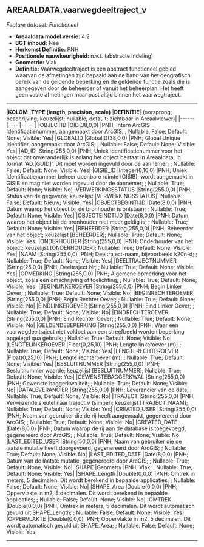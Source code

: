 ## AREAALDATA.vaarwegdeeltraject_v

*Feature dataset: Functioneel*


* __Areaaldata model versie:__ 4.2
* __BGT inhoud:__ Nee
* __Herkomst Definitie:__ PNH
* __Positionele nauwkeurigheid:__ n.v.t. (abstracte indeling)
* __Geometrie:__ Vlak
* __Definitie:__ Vaarwegdeeltraject is een abstract functioneel gebied waarvan
de afmetingen zijn bepaald aan de hand van het geografisch
bereik van de geldende beperking en de geldende functie
zoals die is aangegeven door de beheerder of vanuit het
beheerplan. Het heeft geen vaste afmetingen maar past
altijd binnen het vaarwegtraject.


***

|__KOLOM__                             |__TYPE (length, precision, scale)__          	          |__DEFINITIE__| (oorsprong; beschrijving; keuzelijst; nullable; default; zichtbaar in Areaalviewer)|
|------                              |----                |-----    |
|OBJECTID                            |OID(38,0,0)         |PNH; Intern ArcGIS Identificatienummer, aangemaakt door ArcGIS; ; Nullable: False; Default: None; Visible: Yes|
|GLOBALID                            |GlobalID(38,0,0)    |PNH; Global Unique Identifier, aangemaakt door ArcGIS; ; Nullable: False; Default: None; Visible: Yes|
|AD_ID                               |String(255,0,0)     |PNH; Uniek identificatienummer voor het object dat onveranderlijk is zolang het object bestaat in Areaaldata: in format 'AD.[GUID]'. Dit moet worden ingevuld door de aannemer; ; Nullable: False; Default: None; Visible: Yes|
|GISIB_ID                            |Integer(0,10,0)     |PNH; Uniek Identificatienummer beheer openbare ruimte (GISIB), wordt aangemaakt in GISIB en mag niet worden ingevuld door de aannemer; ; Nullable: True; Default: None; Visible: No|
|VERWERKINGSSTATUS                   |String(255,0,0)     |PNH; Status van de gegevens; keuzelijst [VERWERKINGSSTATUS]; Nullable: False; Default: Nieuw; Visible: Yes|
|OBJECTBEGINTIJD                     |Date(8,0,0)         |PNH; Datum waarop het object bij de bronhouder is ontstaan; ; Nullable: True; Default: None; Visible: Yes|
|OBJECTEINDTIJD                      |Date(8,0,0)         |PNH; Datum waarop het object bij de bronhouder niet meer geldig is; ; Nullable: True; Default: None; Visible: Yes|
|BEHEERDER                           |String(255,0,0)     |PNH; Beheerder van het object; keuzelijst [BEHEERDER]; Nullable: True; Default: None; Visible: Yes|
|ONDERHOUDER                         |String(255,0,0)     |PNH; Onderhouder van het object; keuzelijst [ONDERHOUDER]; Nullable: True; Default: None; Visible: Yes|
|NAAM                                |String(255,0,0)     |PNH; Deeltraject-naam, bijvoorbeeld k20n-d; ; Nullable: True; Default: None; Visible: Yes|
|DEELTRAJECTNUMMER                   |String(25,0,0)      |PNH; Deeltraject Nr; ; Nullable: True; Default: None; Visible: Yes|
|OPMERKING                           |String(255,0,0)     |PNH; Algemene opmerking voor het object, zoals een omschrijving of toelichting; ; Nullable: True; Default: None; Visible: Yes|
|BEGINLINKEROEVER                    |String(255,0,0)     |PNH; Begin Linker Oever; ; Nullable: True; Default: None; Visible: No|
|BEGINRECHTEROEVER                   |String(255,0,0)     |PNH; Begin Rechter Oever; ; Nullable: True; Default: None; Visible: No|
|EINDLINKEROEVER                     |String(255,0,0)     |PNH; Eind Linker Oever; ; Nullable: True; Default: None; Visible: No|
|EINDRECHTEROEVER                    |String(255,0,0)     |PNH; Eind Rechter Oever; ; Nullable: True; Default: None; Visible: No|
|GELDENDEBEPERKING                   |String(255,0,0)     |PNH; Waar een vaarwegdeeltraject niet voldoet aan een streefbeeld worden beperking opgelegd qua gebruik; ; Nullable: True; Default: None; Visible: No|
|LENGTELINKEROEVER                   |Float(0,25,10)      |PNH; Lengte linkeroever (m); ; Nullable: True; Default: None; Visible: Yes|
|LENGTERECHTEROEVER                  |Float(0,25,10)      |PNH; Lengte rechteroever (m); ; Nullable: True; Default: None; Visible: Yes|
|BESLUITNUMMER                       |String(255,0,0)     |PNH; Besluitnummer waarde; keuzelijst [BESLUITNUMMER]; Nullable: True; Default: None; Visible: Yes|
|GEWENSTEBAGGERKWAL                  |String(255,0,0)     |PNH; Gewenste baggerkwaliteit; ; Nullable: True; Default: None; Visible: No|
|DATALEVERANCIER                     |String(255,0,0)     |PNH; Leverancier van de data; ; Nullable: True; Default: None; Visible: No|
|TRAJECT                             |String(255,0,0)     |PNH; Verwijzende sleutel naar traject_v (simpel); keuzelijst [TRAJECT_NAAM]; Nullable: True; Default: None; Visible: Yes|
|CREATED_USER                        |String(255,0,0)     |PNH; Naam van gebruiker die de rij heeft aangemaakt, gegenereerd door ArcGIS; ; Nullable: True; Default: None; Visible: No|
|CREATED_DATE                        |Date(8,0,0)         |PNH; Datum waarop de rij aan de database is toegevoegd, gegenereerd door ArcGIS; ; Nullable: True; Default: None; Visible: No|
|LAST_EDITED_USER                    |String(50,0,0)      |PNH; Naam van gebruiker die de laatste mutatie heeft doorgevoerd, gegenereerd door ArcGIS; ; Nullable: True; Default: None; Visible: No|
|LAST_EDITED_DATE                    |Date(8,0,0)         |PNH; Datum van de laatste mutatie, gegenereerd door ArcGIS; ; Nullable: True; Default: None; Visible: No|
|SHAPE                               |Geometry            |PNH; Vlak; ; Nullable: True; Default: None; Visible: Yes|
|SHAPE_Length                        |Double(0,0,0)       |PNH; Omtrek in meters, 5 decimalen. Dit wordt berekend in bepaalde applicaties; ; Nullable: False; Default: None; Visible: No|
|SHAPE_Area                          |Double(0,0,0)       |PNH; Oppervlakte in m2, 5 decimalen. Dit wordt berekend in bepaalde applicaties; ; Nullable: False; Default: None; Visible: No|
|OMTREK                              |Double(0,0,0)       |PNH; Omtrek in meters, 5 decimalen. Dit wordt automatisch gevuld uit SHAPE_Length; ; Nullable: False; Default: None; Visible: Yes|
|OPPERVLAKTE                         |Double(0,0,0)       |PNH; Oppervlakte in m2, 5 decimalen. Dit wordt automatisch gevuld uit SHAPE_Area; ; Nullable: False; Default: None; Visible: Yes|


***
